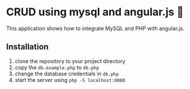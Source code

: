 # CRUD using mysql and angular.js :tada:

This application shows how to integrate MySQL and PHP with angular.js.

## Installation
1. clone the repository to your project directory
2. copy the `db.example.php` to `db.php`
3. change the database credentials in `db.php`
4. start the server using `php -S localhost:8080`